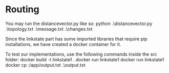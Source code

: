 # Routing

You may run the distancevector.py like so:
python .\distancevector.py .\topology.txt .\message.txt .\changes.txt

Since the linkstate part has some imported libraries that require pip installations, we have created a docker container for it.

To test our implementations, use the following commands inside the src folder:
docker build -t linkstate1 .
docker run linkstate1
docker run linkstate1
docker cp <docker contrainer ID>:/app/output.txt .\output.txt